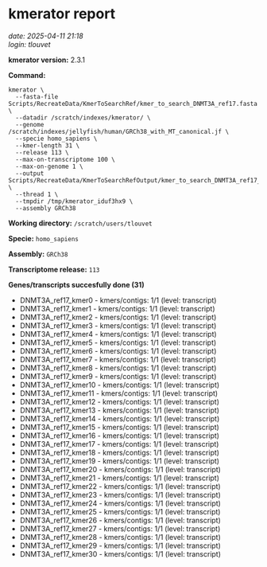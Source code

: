# kmerator report
*date: 2025-04-11 21:18*  
*login: tlouvet*

**kmerator version:** 2.3.1

**Command:**

```
kmerator \
  --fasta-file Scripts/RecreateData/KmerToSearchRef/kmer_to_search_DNMT3A_ref17.fasta \
  --datadir /scratch/indexes/kmerator/ \
  --genome /scratch/indexes/jellyfish/human/GRCh38_with_MT_canonical.jf \
  --specie homo_sapiens \
  --kmer-length 31 \
  --release 113 \
  --max-on-transcriptome 100 \
  --max-on-genome 1 \
  --output Scripts/RecreateData/KmerToSearchRefOutput/kmer_to_search_DNMT3A_ref17_output \
  --thread 1 \
  --tmpdir /tmp/kmerator_iduf3hx9 \
  --assembly GRCh38
```

**Working directory:** `/scratch/users/tlouvet`

**Specie:** `homo_sapiens`

**Assembly:** `GRCh38`

**Transcriptome release:** `113`

**Genes/transcripts succesfully done (31)**

- DNMT3A_ref17_kmer0 - kmers/contigs: 1/1 (level: transcript)
- DNMT3A_ref17_kmer1 - kmers/contigs: 1/1 (level: transcript)
- DNMT3A_ref17_kmer2 - kmers/contigs: 1/1 (level: transcript)
- DNMT3A_ref17_kmer3 - kmers/contigs: 1/1 (level: transcript)
- DNMT3A_ref17_kmer4 - kmers/contigs: 1/1 (level: transcript)
- DNMT3A_ref17_kmer5 - kmers/contigs: 1/1 (level: transcript)
- DNMT3A_ref17_kmer6 - kmers/contigs: 1/1 (level: transcript)
- DNMT3A_ref17_kmer7 - kmers/contigs: 1/1 (level: transcript)
- DNMT3A_ref17_kmer8 - kmers/contigs: 1/1 (level: transcript)
- DNMT3A_ref17_kmer9 - kmers/contigs: 1/1 (level: transcript)
- DNMT3A_ref17_kmer10 - kmers/contigs: 1/1 (level: transcript)
- DNMT3A_ref17_kmer11 - kmers/contigs: 1/1 (level: transcript)
- DNMT3A_ref17_kmer12 - kmers/contigs: 1/1 (level: transcript)
- DNMT3A_ref17_kmer13 - kmers/contigs: 1/1 (level: transcript)
- DNMT3A_ref17_kmer14 - kmers/contigs: 1/1 (level: transcript)
- DNMT3A_ref17_kmer15 - kmers/contigs: 1/1 (level: transcript)
- DNMT3A_ref17_kmer16 - kmers/contigs: 1/1 (level: transcript)
- DNMT3A_ref17_kmer17 - kmers/contigs: 1/1 (level: transcript)
- DNMT3A_ref17_kmer18 - kmers/contigs: 1/1 (level: transcript)
- DNMT3A_ref17_kmer19 - kmers/contigs: 1/1 (level: transcript)
- DNMT3A_ref17_kmer20 - kmers/contigs: 1/1 (level: transcript)
- DNMT3A_ref17_kmer21 - kmers/contigs: 1/1 (level: transcript)
- DNMT3A_ref17_kmer22 - kmers/contigs: 1/1 (level: transcript)
- DNMT3A_ref17_kmer23 - kmers/contigs: 1/1 (level: transcript)
- DNMT3A_ref17_kmer24 - kmers/contigs: 1/1 (level: transcript)
- DNMT3A_ref17_kmer25 - kmers/contigs: 1/1 (level: transcript)
- DNMT3A_ref17_kmer26 - kmers/contigs: 1/1 (level: transcript)
- DNMT3A_ref17_kmer27 - kmers/contigs: 1/1 (level: transcript)
- DNMT3A_ref17_kmer28 - kmers/contigs: 1/1 (level: transcript)
- DNMT3A_ref17_kmer29 - kmers/contigs: 1/1 (level: transcript)
- DNMT3A_ref17_kmer30 - kmers/contigs: 1/1 (level: transcript)
